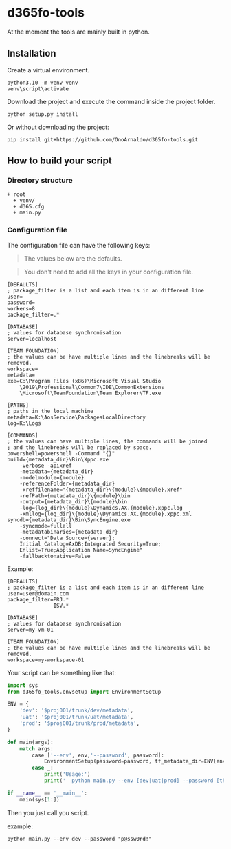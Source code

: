 # d365fo-tools

At the moment the tools are mainly built in python.


## Installation

Create a virtual environment.
```shell
python3.10 -m venv venv
venv\script\activate
```

Download the project and execute the command inside the project folder.
```shell
python setup.py install
```

Or without downloading the project:
```shell
pip install git+https://github.com/OnoArnaldo/d365fo-tools.git
```

## How to build your script

### Directory structure

```text
+ root
  + venv/
  + d365.cfg
  + main.py
```

### Configuration file

The configuration file can have the following keys:

> The values below are the defaults.

> You don't need to add all the keys in your configuration file.

```editorconfig
[DEFAULTS]
; package_filter is a list and each item is in an different line
user=
password=
workers=8
package_filter=.*

[DATABASE]
; values for database synchronisation
server=localhost

[TEAM FOUNDATION]
; the values can be have multiple lines and the linebreaks will be removed.
workspace=
metadata=
exe=C:\Program Files (x86)\Microsoft Visual Studio
    \2019\Professional\Common7\IDE\CommonExtensions
    \Microsoft\TeamFoundation\Team Explorer\TF.exe

[PATHS]
; paths in the local machine
metadata=K:\AosService\PackagesLocalDirectory
log=K:\Logs

[COMMANDS]
; the values can have multiple lines, the commands will be joined
; and the linebreaks will be replaced by space.
powershell=powershell -Command "{}"
build={metadata_dir}\Bin\Xppc.exe
    -verbose -apixref
    -metadata={metadata_dir}
    -modelmodule={module}
    -referenceFolder={metadata_dir}
    -xreffilename="{metadata_dir}\{module}\{module}.xref"
    -refPath={metadata_dir}\{module}\bin
    -output={metadata_dir}\{module}\bin
    -log={log_dir}\{module}\Dynamics.AX.{module}.xppc.log
    -xmllog={log_dir}\{module}\Dynamics.AX.{module}.xppc.xml
syncdb={metadata_dir}\Bin\SyncEngine.exe
    -syncmode=fullall
    -metadatabinaries={metadata_dir}
    -connect="Data Source={server};
    Initial Catalog=AxDB;Integrated Security=True;
    Enlist=True;Application Name=SyncEngine"
    -fallbacktonative=False
```

Example:

```editorconfig
[DEFAULTS]
; package_filter is a list and each item is in an different line
user=user@domain.com
package_filter=PRJ.*
               ISV.*

[DATABASE]
; values for database synchronisation
server=my-vm-01

[TEAM FOUNDATION]
; the values can be have multiple lines and the linebreaks will be removed.
workspace=my-workspace-01
```

Your script can be something like that:

```python
import sys
from d365fo_tools.envsetup import EnvironmentSetup

ENV = {
    'dev': '$proj001/trunk/dev/metadata',
    'uat': '$proj001/trunk/uat/metadata',
    'prod': '$proj001/trunk/prod/metadata',
}

def main(args):
    match args:
        case ['--env', env,'--password', password]:
            EnvironmentSetup(password=password, tf_metadata_dir=ENV[env]).run()
        case _:
            print('Usage:')
            print('  python main.py --env [dev|uat|prod] --password [the-password]')

if __name__ == '__main__':
    main(sys[1:])
```

Then you just call you script.

example:

```shell
python main.py --env dev --password "p@ssw0rd!"
```